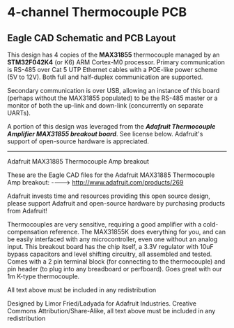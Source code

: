# 4-channel Thermocouple PCB 
## Eagle CAD Schematic and PCB Layout

This design has 4 copies of the **MAX31855** thermocouple managed by an **STM32F042K4** (or K6) 
ARM Cortex-M0 processor.  Primary communication is RS-485 over Cat 5 UTP Ethernet cables 
with a POE-like power scheme (5V to 12V). Both full and half-duplex communication are supported.

Secondary communication is over USB, allowing an instance of this board (perhaps without the MAX31855 populated) to be the RS-485 master or a monitor of both the up-link and down-link (concurrently on separate UARTs). 

A portion of this design was leveraged from the **_Adafruit Thermocouple Amplifier MAX31855 breakout board_**. See license below. Adafruit's support of open-source hardware is appreciated.

----------------------

Adafruit MAX31885 Thermocouple Amp breakout

These are the Eagle CAD files for the Adafruit MAX31885 Thermocouple Amp breakout:
  ----> http://www.adafruit.com/products/269

Adafruit invests time and resources providing this open source design, please support Adafruit and open-source hardware by purchasing products from Adafruit!

Thermocouples are very sensitive, requiring a good amplifier with a cold-compensation reference. The MAX31855K does everything for you, and can be easily interfaced with any microcontroller, even one without an analog input. This breakout board has the chip itself, a 3.3V regulator with 10uF bypass capacitors and level shifting circuitry, all assembled and tested. Comes with a 2 pin terminal block (for connecting to the thermocouple) and pin header (to plug into any breadboard or perfboard). Goes great with our 1m K-type thermocouple. 


All text above must be included in any redistribution

Designed by Limor Fried/Ladyada for Adafruit Industries.
Creative Commons Attribution/Share-Alike, all text above must be included in any redistribution

